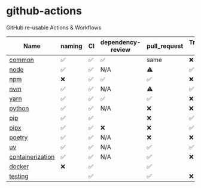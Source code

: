 # github-actions

GitHub re-usable Actions &amp; Workflows

| Name                                                                            | naming | CI  | dependency-review | pull_request | Trigger 1x | Tests | semantic-release  | CodeQL |
| ------------------------------------------------------------------------------- | ------ | --- | ----------------- | ------------ | ---------- | ----- | ----------------  | ------ |
| [common](https://github.com/percebus/github-actions-common)                     | ✅     | ✅  | ✅              | same         | ❌         | ✅    | ❌               | ❌     |
| [node](https://github.com/percebus/github-actions-node)                         | ✅     | ✅  | N/A             | ⚠️           | ✅         | ✅    | ❌               | ❌     |
| [npm](https://github.com/percebus/github-actions-npm)                           | ❌     | ✅  | ✅              | ✅           | ❌         | ✅    | ❌              | ❌     |
| [nvm](https://github.com/percebus/github-actions-nvm)                           | ✅     | ✅  | N/A             | ⚠️           | ✅         | ✅    | ❌               | ❌     |
| [yarn](https://github.com/percebus/github-actions-yarn)                         | ✅     | ✅  | ✅              | ✅           | ❌         | ✅    | ❌              | ❌     |
| [python](https://github.com/percebus/github-actions-python)                     | ✅     | ✅  | N/A             | ❌           | ❌         | ✅    | ❌               | ❌     |
| [pip](https://github.com/percebus/github-actions-pip)                           | ✅     | ✅  |                 | ❌           | ✅         | ✅    | ❌               | ❌     |
| [pipx](https://github.com/percebus/github-actions-pipx)                         | ✅     | ✅  | ❌             | ❌           | ✅         | ✅    | ❌               | ❌     |
| [poetry](https://github.com/percebus/github-actions-poetry)                     | ✅     | ✅  | N/A             | ❌           | ❌         | ✅    | ❌               | ❌     |
| [uv](https://github.com/percebus/github-actions-uv)                             | ✅     | ✅  | N/A             | ✅           | ✅         | ✅    | ❌               | ❌     |
| [containerization](https://github.com/percebus/github-actions-containerization) | ✅     | ✅  | N/A             | ✅           | ❌         | ✅    | ❌               | ❌     |
| [docker](https://github.com/percebus/github-actions-docker)                     | ❌     | ✅  |                 | ✅           |            | ✅    | ❌               | ❌     |
| [testing](https://github.com/percebus/github-actions-testing)                   |        | ✅  |                 | ✅           | ❌         | ✅    | ❌               | ❌     |
